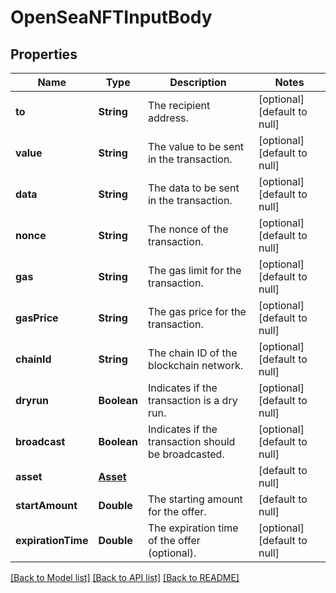 # OpenSeaNFTInputBody
## Properties

| Name | Type | Description | Notes |
|------------ | ------------- | ------------- | -------------|
| **to** | **String** | The recipient address. | [optional] [default to null] |
| **value** | **String** | The value to be sent in the transaction. | [optional] [default to null] |
| **data** | **String** | The data to be sent in the transaction. | [optional] [default to null] |
| **nonce** | **String** | The nonce of the transaction. | [optional] [default to null] |
| **gas** | **String** | The gas limit for the transaction. | [optional] [default to null] |
| **gasPrice** | **String** | The gas price for the transaction. | [optional] [default to null] |
| **chainId** | **String** | The chain ID of the blockchain network. | [optional] [default to null] |
| **dryrun** | **Boolean** | Indicates if the transaction is a dry run. | [optional] [default to null] |
| **broadcast** | **Boolean** | Indicates if the transaction should be broadcasted. | [optional] [default to null] |
| **asset** | [**Asset**](Asset.md) |  | [default to null] |
| **startAmount** | **Double** | The starting amount for the offer. | [default to null] |
| **expirationTime** | **Double** | The expiration time of the offer (optional). | [optional] [default to null] |

[[Back to Model list]](../README.md#documentation-for-models) [[Back to API list]](../README.md#documentation-for-api-endpoints) [[Back to README]](../README.md)

